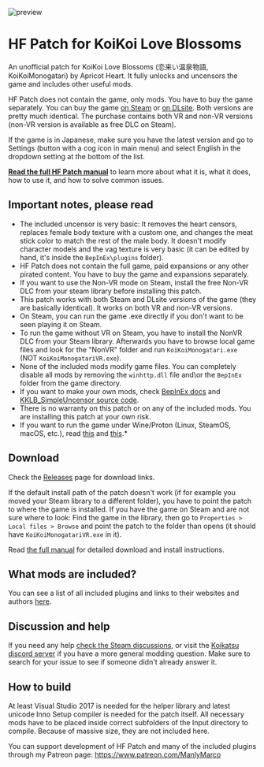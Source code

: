 ![preview](https://github.com/ManlyMarco/KKLB-HF_Patch/assets/39247311/8955141f-c1d0-4f5c-b177-8197b6501d8e)

# HF Patch for KoiKoi Love Blossoms
An unofficial patch for KoiKoi Love Blossoms (恋来い温泉物語, KoiKoiMonogatari) by Apricot Heart. It fully unlocks and uncensors the game and includes other useful mods.

HF Patch does not contain the game, only mods. You have to buy the game separately. You can buy the game [on Steam](https://store.steampowered.com/app/1840350/KoiKoi_VR_Love_Blossoms/) or [on DLsite](https://www.dlsite.com/pro/work/=/product_id/VJ01000460.html). Both versions are pretty much identical. The purchase contains both VR and non-VR versions (non-VR version is available as free DLC on Steam).

If the game is in Japanese, make sure you have the latest version and go to Settings (button with a cog icon in main menu) and select English in the dropdown setting at the bottom of the list.

[**Read the full HF Patch manual**](https://gist.github.com/ManlyMarco/31b78470b8e190686c7ed9686c237e3f) to learn more about what it is, what it does, how to use it, and how to solve common issues.

## Important notes, please read
- The included uncensor is very basic: It removes the heart censors, replaces female body texture with a custom one, and changes the meat stick color to match the rest of the male body. It doesn't modify character models and the vag texture is very basic (it can be edited by hand, it's inside the `BepInEx\plugins` folder).
- HF Patch does not contain the full game, paid expansions or any other pirated content. You have to buy the game and expansions separately.
- If you want to use the Non-VR mode on Steam, install the free Non-VR DLC from your steam library before installing this patch.
- This patch works with both Steam and DLsite versions of the game (they are basically identical). It works on both VR and non-VR versions.
- On Steam, you can run the game .exe directly if you don't want to be seen playing it on Steam.
- To run the game without VR on Steam, you have to install the NonVR DLC from your Steam library. Afterwards you have to browse local game files and look for the "NonVR" folder and run `KoiKoiMonogatari.exe` (NOT `KoiKoiMonogatariVR.exe`).
- None of the included mods modify game files. You can completely disable all mods by removing the `winhttp.dll` file and\or the `BepInEx` folder from the game directory.
- If you want to make your own mods, check [BepInEx docs](https://docs.bepinex.dev) and [KKLB_SimpleUncensor source code](https://github.com/ManlyMarco/KKLB_SimpleUncensor).
- There is no warranty on this patch or on any of the included mods. You are installing this patch at your own risk.
- If you want to run the game under Wine/Proton (Linux, SteamOS, macOS, etc.), read [this](https://github.com/Mantas-2155X/illusion-wine-guide) and [this](https://docs.bepinex.dev/articles/advanced/proton_wine.html).*

## Download
Check the [Releases](https://github.com/ManlyMarco/KKLB-HF_Patch/releases) page for download links.

If the default install path of the patch doesn't work (if for example you moved your Steam library to a different folder), you have to point the patch to where the game is installed. If you have the game on Steam and are not sure where to look: Find the game in the library, then go to `Properties > Local files > Browse` and point the patch to the folder than opens (it should have `KoiKoiMonogatariVR.exe` in it).

Read [the full manual](https://gist.github.com/ManlyMarco/31b78470b8e190686c7ed9686c237e3f) for detailed download and install instructions.

## What mods are included?
You can see a list of all included plugins and links to their websites and authors [here](https://github.com/ManlyMarco/KKLB-HF_Patch/blob/master/Plugin%20Readme.md).

## Discussion and help
If you need any help [check the Steam discussions](https://steamcommunity.com/app/1840350/discussions/), or visit the [Koikatsu discord server](https://discord.gg/zS5vJYS) if you have a more general modding question. Make sure to search for your issue to see if someone didn't already answer it.

## How to build
At least Visual Studio 2017 is needed for the helper library and latest unicode Inno Setup compiler is needed for the patch itself. All necessary mods have to be placed inside correct subfolders of the Input directory to compile. Because of massive size, they are not included here.

You can support development of HF Patch and many of the included plugins through my Patreon page: https://www.patreon.com/ManlyMarco
